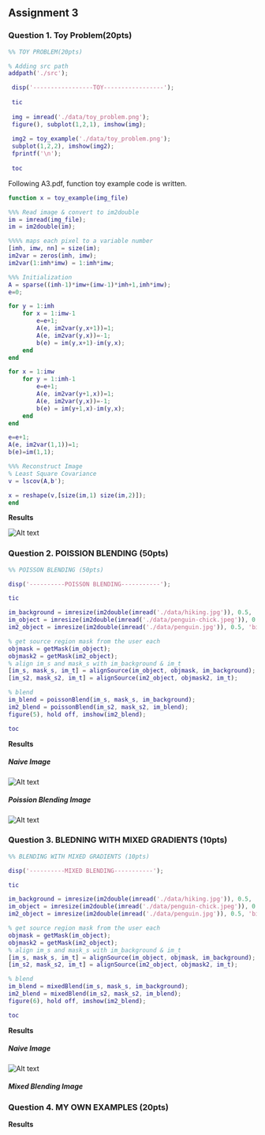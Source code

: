 ## Assignment 3
### Question 1. Toy Problem(20pts)

```matlab
%% TOY PROBLEM(20pts)

% Adding src path 
addpath('./src'); 

 disp('-----------------TOY-----------------');
 
 tic
 
 img = imread('./data/toy_problem.png');
 figure(), subplot(1,2,1), imshow(img);
 
 img2 = toy_example('./data/toy_problem.png');
 subplot(1,2,2), imshow(img2);
 fprintf('\n');
 
 toc
```
Following A3.pdf, function toy example code is written.

```matlab
function x = toy_example(img_file)

%%% Read image & convert to im2double
im = imread(img_file);
im = im2double(im);

%%%% maps each pixel to a variable number
[imh, imw, nn] = size(im);
im2var = zeros(imh, imw);
im2var(1:imh*imw) = 1:imh*imw; 

%%% Initialization
A = sparse((imh-1)*imw+(imw-1)*imh+1,imh*imw);
e=0;

for y = 1:imh
    for x = 1:imw-1
        e=e+1;
        A(e, im2var(y,x+1))=1;
        A(e, im2var(y,x))=-1;
        b(e) = im(y,x+1)-im(y,x);
    end
end

for x = 1:imw
    for y = 1:imh-1
        e=e+1;
        A(e, im2var(y+1,x))=1;
        A(e, im2var(y,x))=-1;
        b(e) = im(y+1,x)-im(y,x);
    end
end

e=e+1;
A(e, im2var(1,1))=1;
b(e)=im(1,1); 

%%% Reconstruct Image
% Least Square Covariance
v = lscov(A,b');

x = reshape(v,[size(im,1) size(im,2)]);
end
```
**Results**

![Alt text](./Figure/toy_example.jpg)
### Question 2. POISSION BLENDING (50pts)
```matlab
%% POISSON BLENDING (50pts)

disp('----------POISSON BLENDING-----------');

tic

im_background = imresize(im2double(imread('./data/hiking.jpg')), 0.5, 'bilinear');
im_object = imresize(im2double(imread('./data/penguin-chick.jpeg')), 0.5, 'bilinear');
im2_object = imresize(im2double(imread('./data/penguin.jpg')), 0.5, 'bilinear');

% get source region mask from the user each
objmask = getMask(im_object);
objmask2 = getMask(im2_object);
% align im_s and mask_s with im_background & im_t
[im_s, mask_s, im_t] = alignSource(im_object, objmask, im_background);
[im_s2, mask_s2, im_t] = alignSource(im2_object, objmask2, im_t);

% blend
im_blend = poissonBlend(im_s, mask_s, im_background);
im2_blend = poissonBlend(im_s2, mask_s2, im_blend);
figure(5), hold off, imshow(im2_blend);

toc
```

**Results**
##### Naive Image

![Alt text](./Figure/naiveblend.jpg)
##### Poission Blending Image

![Alt text](./Figure/poissonblend.jpg)

### Question 3. BLEDNING WITH MIXED GRADIENTS (10pts)
```matlab
%% BLENDING WITH MIXED GRADIENTS (10pts)

disp('----------MIXED BLENDING-----------');

tic

im_background = imresize(im2double(imread('./data/hiking.jpg')), 0.5, 'bilinear');
im_object = imresize(im2double(imread('./data/penguin-chick.jpeg')), 0.5, 'bilinear');
im2_object = imresize(im2double(imread('./data/penguin.jpg')), 0.5, 'bilinear');

% get source region mask from the user each
objmask = getMask(im_object);
objmask2 = getMask(im2_object);
% align im_s and mask_s with im_background & im_t
[im_s, mask_s, im_t] = alignSource(im_object, objmask, im_background);
[im_s2, mask_s2, im_t] = alignSource(im2_object, objmask2, im_t);

% blend
im_blend = mixedBlend(im_s, mask_s, im_background);
im2_blend = mixedBlend(im_s2, mask_s2, im_blend);
figure(6), hold off, imshow(im2_blend);

toc
```


**Results**
##### Naive Image

![Alt text](./Figure/naiveblend.jpg)
##### Mixed Blending Image

### Question 4. MY OWN EXAMPLES (20pts)

**Results**


